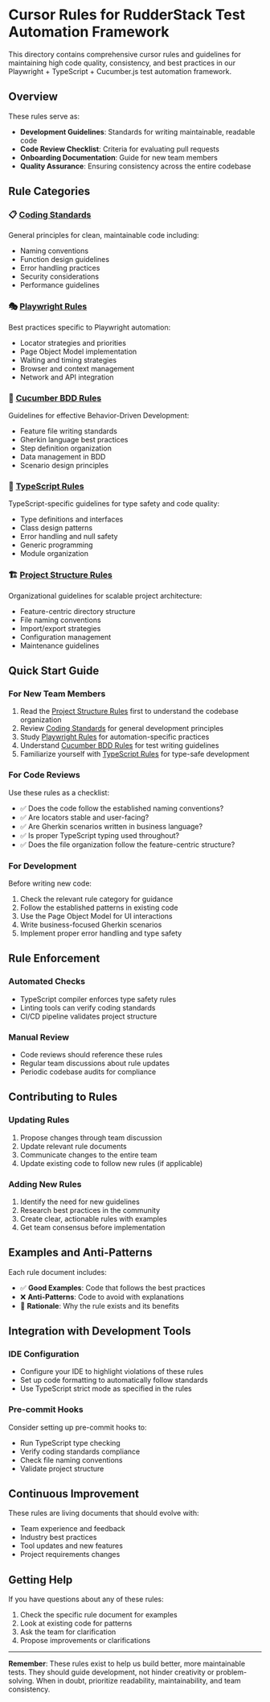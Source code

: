 # Cursor Rules for RudderStack Test Automation Framework

This directory contains comprehensive cursor rules and guidelines for maintaining high code quality, consistency, and best practices in our Playwright + TypeScript + Cucumber.js test automation framework.

## Overview

These rules serve as:
- **Development Guidelines**: Standards for writing maintainable, readable code
- **Code Review Checklist**: Criteria for evaluating pull requests
- **Onboarding Documentation**: Guide for new team members
- **Quality Assurance**: Ensuring consistency across the entire codebase

## Rule Categories

### 📋 [Coding Standards](./coding-standards.md)
General principles for clean, maintainable code including:
- Naming conventions
- Function design guidelines
- Error handling practices
- Security considerations
- Performance guidelines

### 🎭 [Playwright Rules](./playwright-rules.md)
Best practices specific to Playwright automation:
- Locator strategies and priorities
- Page Object Model implementation
- Waiting and timing strategies
- Browser and context management
- Network and API integration

### 🥒 [Cucumber BDD Rules](./cucumber-bdd-rules.md)
Guidelines for effective Behavior-Driven Development:
- Feature file writing standards
- Gherkin language best practices
- Step definition organization
- Data management in BDD
- Scenario design principles

### 📘 [TypeScript Rules](./typescript-rules.md)
TypeScript-specific guidelines for type safety and code quality:
- Type definitions and interfaces
- Class design patterns
- Error handling and null safety
- Generic programming
- Module organization

### 🏗️ [Project Structure Rules](./project-structure-rules.md)
Organizational guidelines for scalable project architecture:
- Feature-centric directory structure
- File naming conventions
- Import/export strategies
- Configuration management
- Maintenance guidelines

## Quick Start Guide

### For New Team Members
1. Read the [Project Structure Rules](./project-structure-rules.md) first to understand the codebase organization
2. Review [Coding Standards](./coding-standards.md) for general development principles
3. Study [Playwright Rules](./playwright-rules.md) for automation-specific practices
4. Understand [Cucumber BDD Rules](./cucumber-bdd-rules.md) for test writing guidelines
5. Familiarize yourself with [TypeScript Rules](./typescript-rules.md) for type-safe development

### For Code Reviews
Use these rules as a checklist:
- ✅ Does the code follow the established naming conventions?
- ✅ Are locators stable and user-facing?
- ✅ Are Gherkin scenarios written in business language?
- ✅ Is proper TypeScript typing used throughout?
- ✅ Does the file organization follow the feature-centric structure?

### For Development
Before writing new code:
1. Check the relevant rule category for guidance
2. Follow the established patterns in existing code
3. Use the Page Object Model for UI interactions
4. Write business-focused Gherkin scenarios
5. Implement proper error handling and type safety

## Rule Enforcement

### Automated Checks
- TypeScript compiler enforces type safety rules
- Linting tools can verify coding standards
- CI/CD pipeline validates project structure

### Manual Review
- Code reviews should reference these rules
- Regular team discussions about rule updates
- Periodic codebase audits for compliance

## Contributing to Rules

### Updating Rules
1. Propose changes through team discussion
2. Update relevant rule documents
3. Communicate changes to the entire team
4. Update existing code to follow new rules (if applicable)

### Adding New Rules
1. Identify the need for new guidelines
2. Research best practices in the community
3. Create clear, actionable rules with examples
4. Get team consensus before implementation

## Examples and Anti-Patterns

Each rule document includes:
- ✅ **Good Examples**: Code that follows the best practices
- ❌ **Anti-Patterns**: Code to avoid with explanations
- 📝 **Rationale**: Why the rule exists and its benefits

## Integration with Development Tools

### IDE Configuration
- Configure your IDE to highlight violations of these rules
- Set up code formatting to automatically follow standards
- Use TypeScript strict mode as specified in the rules

### Pre-commit Hooks
Consider setting up pre-commit hooks to:
- Run TypeScript type checking
- Verify coding standards compliance
- Check file naming conventions
- Validate project structure

## Continuous Improvement

These rules are living documents that should evolve with:
- Team experience and feedback
- Industry best practices
- Tool updates and new features
- Project requirements changes

## Getting Help

If you have questions about any of these rules:
1. Check the specific rule document for examples
2. Look at existing code for patterns
3. Ask the team for clarification
4. Propose improvements or clarifications

---

**Remember**: These rules exist to help us build better, more maintainable tests. They should guide development, not hinder creativity or problem-solving. When in doubt, prioritize readability, maintainability, and team consistency.
